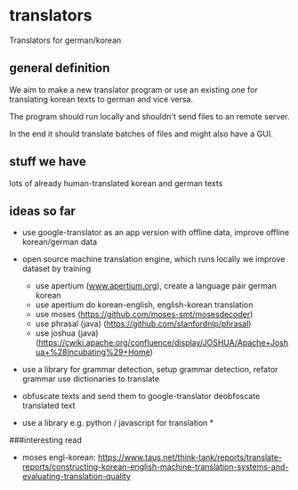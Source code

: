 # translators
Translators for german/korean 


## general definition 

We aim to make a new translator program or use an existing
one for translating korean texts to german and vice versa. 

The program should run locally and shouldn't send files 
to an remote server. 

In the end it should translate batches of files and might 
also have a GUI.


## stuff we have
lots of already human-translated korean and german texts 

## ideas so far 
 - use google-translator as an app version with offline data, improve offline korean/german data 
 - open source machine translation engine, which runs locally we improve dataset by training
    * use apertium (www.apertium.org), create a language pair german korean 
    * use apertium do korean-english, english-korean translation  
    * use moses (https://github.com/moses-smt/mosesdecoder)
    * use phrasal (java) (https://github.com/stanfordnlp/phrasal)
    * use joshua (java) (https://cwiki.apache.org/confluence/display/JOSHUA/Apache+Joshua+%28Incubating%29+Home)
    
 - use a library for grammar detection, setup grammar detection, refator grammar use  dictionaries to translate 
 - obfuscate texts and send them to google-translator deobfoscate translated text 
 - use a library e.g. python / javascript for translation 
    * 
  




###interesting read 
- moses engl-korean: https://www.taus.net/think-tank/reports/translate-reports/constructing-korean-english-machine-translation-systems-and-evaluating-translation-quality